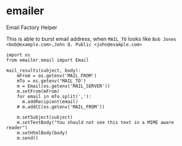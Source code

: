 # emailer
Email Factory Helper

This is able to burst email address, when `MAIL_TO` looks like `Bob Jones <bob@example.com>,John Q. Public <john@example.com>`

```
import os
from emailer.email import Email

mail_results(subject, body):
    mFrom = os.getenv('MAIL_FROM')
    mTo = os.getenv('MAIL_TO')
    m = Email(os.getenv('MAIL_SERVER'))
    m.setFrom(mFrom)
    for email in mTo.split(','):
      m.addRecipient(email)
    # m.addCC(os.getenv('MAIL_FROM'))

    m.setSubject(subject)
    m.setTextBody("You should not see this text in a MIME aware reader")
    m.setHtmlBody(body)
    m.send()
```
